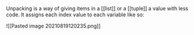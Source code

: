Unpacking is a way of giving items in a [[list]] or a [[tuple]] a value with less code.
It assigns each index value to each variable like so:


![[Pasted image 20210819120235.png]]